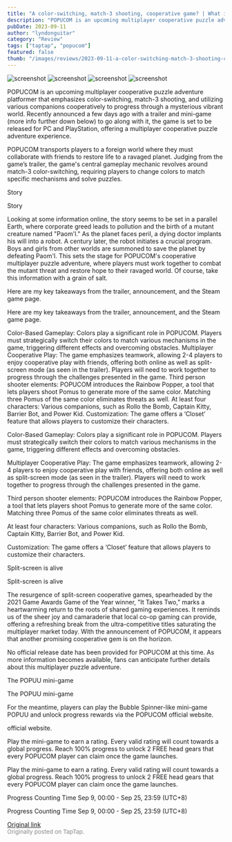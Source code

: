 ```yaml
---
title: "A color-switching, match-3 shooting, cooperative game? | What is POPUCOM?"
description: "POPUCOM is an upcoming multiplayer cooperative puzzle adventure platformer that emphasizes color-switching, match-3 shooting, and utilizing various companions cooperatively to progress through a mysterious vibrant world. Recently announced a few days ago with a trailer and mini-game (more info further down below) to go along with it, the game is set to be released for PC and PlayStation, offering a multiplayer cooperative puzzle adventure experience."
pubDate: 2023-09-11
author: "lyndonguitar"
category: "Review"
tags: ["taptap", "popucom"]
featured: false
thumb: "/images/reviews/2023-09-11-a-color-switching-match-3-shooting-cooperative-game--what-is-popucom-0.avif"
---
```


<div class="gallery">
  <img src="/images/reviews/2023-09-11-a-color-switching-match-3-shooting-cooperative-game--what-is-popucom-0.avif" alt="screenshot" />
  <img src="/images/reviews/2023-09-11-a-color-switching-match-3-shooting-cooperative-game--what-is-popucom-1.avif" alt="screenshot" />
  <img src="/images/reviews/2023-09-11-a-color-switching-match-3-shooting-cooperative-game--what-is-popucom-2.avif" alt="screenshot" />
  <img src="/images/reviews/2023-09-11-a-color-switching-match-3-shooting-cooperative-game--what-is-popucom-3.avif" alt="screenshot" />
</div>

POPUCOM is an upcoming multiplayer cooperative puzzle adventure platformer that emphasizes color-switching, match-3 shooting, and utilizing various companions cooperatively to progress through a mysterious vibrant world. Recently announced a few days ago with a trailer and mini-game (more info further down below) to go along with it, the game is set to be released for PC and PlayStation, offering a multiplayer cooperative puzzle adventure experience.

POPUCOM transports players to a foreign world where they must collaborate with friends to restore life to a ravaged planet. Judging from the game’s trailer, the game's central gameplay mechanic revolves around match-3 color-switching, requiring players to change colors to match specific mechanisms and solve puzzles.

Story

Story

Looking at some information online, the story seems to be set in a parallel Earth, where corporate greed leads to pollution and the birth of a mutant creature named "Paom'l." As the planet faces peril, a dying doctor implants his will into a robot. A century later, the robot initiates a crucial program. Boys and girls from other worlds are summoned to save the planet by defeating Paom'l. This sets the stage for POPUCOM's cooperative multiplayer puzzle adventure, where players must work together to combat the mutant threat and restore hope to their ravaged world. Of course, take this information with a grain of salt.

Here are my key takeaways from the trailer, announcement, and the Steam game page.

Here are my key takeaways from the trailer, announcement, and the Steam game page.

Color-Based Gameplay: Colors play a significant role in POPUCOM. Players must strategically switch their colors to match various mechanisms in the game, triggering different effects and overcoming obstacles.
Multiplayer Cooperative Play: The game emphasizes teamwork, allowing 2-4 players to enjoy cooperative play with friends, offering both online as well as split-screen mode (as seen in the trailer). Players will need to work together to progress through the challenges presented in the game.
Third person shooter elements: POPUCOM introduces the Rainbow Popper, a tool that lets players shoot Pomus to generate more of the same color. Matching three Pomus of the same color eliminates threats as well.
At least four characters: Various companions, such as Rollo the Bomb, Captain Kitty, Barrier Bot, and Power Kid. 
Customization: The game offers a ‘Closet’ feature that allows players to customize their characters.

Color-Based Gameplay: Colors play a significant role in POPUCOM. Players must strategically switch their colors to match various mechanisms in the game, triggering different effects and overcoming obstacles.

Multiplayer Cooperative Play: The game emphasizes teamwork, allowing 2-4 players to enjoy cooperative play with friends, offering both online as well as split-screen mode (as seen in the trailer). Players will need to work together to progress through the challenges presented in the game.

Third person shooter elements: POPUCOM introduces the Rainbow Popper, a tool that lets players shoot Pomus to generate more of the same color. Matching three Pomus of the same color eliminates threats as well.

At least four characters: Various companions, such as Rollo the Bomb, Captain Kitty, Barrier Bot, and Power Kid.

Customization: The game offers a ‘Closet’ feature that allows players to customize their characters.

Split-screen is alive

Split-screen is alive

The resurgence of split-screen cooperative games, spearheaded by the 2021 Game Awards Game of the Year winner, "It Takes Two," marks a heartwarming return to the roots of shared gaming experiences. It reminds us of the sheer joy and camaraderie that local co-op gaming can provide, offering a refreshing break from the ultra-competitive titles saturating the multiplayer market today. With the announcement of POPUCOM, it appears that another promising cooperative gem is on the horizon.

No official release date has been provided for POPUCOM at this time. As more information becomes available, fans can anticipate further details about this multiplayer puzzle adventure.

The POPUU mini-game

The POPUU mini-game

For the meantime, players can play the Bubble Spinner-like mini-game POPUU and unlock progress rewards via the POPUCOM official website.

official website.

Play the mini-game to earn a rating. Every valid rating will count towards a global progress. Reach 100% progress to unlock 2 FREE head gears that every POPUCOM player can claim once the game launches.

Play the mini-game to earn a rating. Every valid rating will count towards a global progress. Reach 100% progress to unlock 2 FREE head gears that every POPUCOM player can claim once the game launches.

Progress Counting Time
Sep 9, 00:00 - Sep 25, 23:59 (UTC+8)

Progress Counting Time
Sep 9, 00:00 - Sep 25, 23:59 (UTC+8)

[Original link](https://www.taptap.io/post/6273245)<br><span style="font-size: 0.95em; color: #888;">Originally posted on TapTap.</span>
